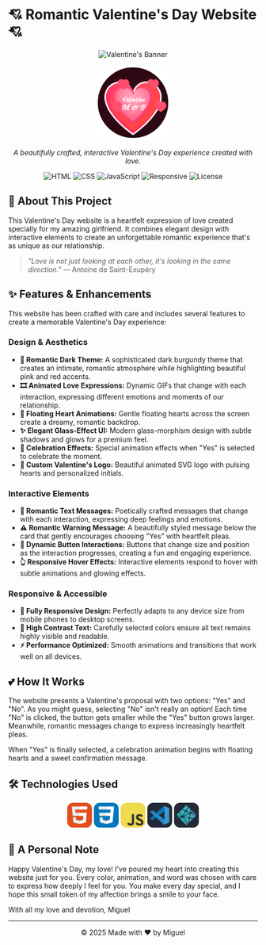 # 💘 Romantic Valentine's Day Website 💘

<div align="center">
  
  ![Valentine's Banner](https://img.shields.io/badge/-%F0%9F%92%95%20Happy%20Valentine's%20Day%20%F0%9F%92%95-ff2a5a?style=for-the-badge&labelColor=450a24)
  
  <img src="./assets/valentine-logo.svg" alt="Valentine's Logo" width="150" height="150" />
  
  <p style="font-style: italic">A beautifully crafted, interactive Valentine's Day experience created with love.</p>
  
  ![HTML](https://img.shields.io/badge/HTML-E34F26?style=flat-square&logo=html5&logoColor=white)
  ![CSS](https://img.shields.io/badge/CSS-1572B6?style=flat-square&logo=css3&logoColor=white)
  ![JavaScript](https://img.shields.io/badge/JavaScript-F7DF1E?style=flat-square&logo=javascript&logoColor=black)
  ![Responsive](https://img.shields.io/badge/Responsive-Yes-ff69b4?style=flat-square)
  ![License](https://img.shields.io/badge/License-Love-ff6b8b?style=flat-square)
  
</div>

## 💝 About This Project

This Valentine's Day website is a heartfelt expression of love created specially for my amazing girlfriend. It combines elegant design with interactive elements to create an unforgettable romantic experience that's as unique as our relationship.

> _"Love is not just looking at each other, it's looking in the same direction."_ — Antoine de Saint-Exupéry

## ✨ Features & Enhancements

This website has been crafted with care and includes several features to create a memorable Valentine's Day experience:

### Design & Aesthetics

- **🌙 Romantic Dark Theme:** A sophisticated dark burgundy theme that creates an intimate, romantic atmosphere while highlighting beautiful pink and red accents.
- **🎞️ Animated Love Expressions:** Dynamic GIFs that change with each interaction, expressing different emotions and moments of our relationship.
- **💖 Floating Heart Animations:** Gentle floating hearts across the screen create a dreamy, romantic backdrop.
- **✨ Elegant Glass-Effect UI:** Modern glass-morphism design with subtle shadows and glows for a premium feel.
- **🎉 Celebration Effects:** Special animation effects when "Yes" is selected to celebrate the moment.
- **🎨 Custom Valentine's Logo:** Beautiful animated SVG logo with pulsing hearts and personalized initials.

### Interactive Elements

- **💬 Romantic Text Messages:** Poetically crafted messages that change with each interaction, expressing deep feelings and emotions.
- **⚠️ Romantic Warning Message:** A beautifully styled message below the card that gently encourages choosing "Yes" with heartfelt pleas.
- **🔄 Dynamic Button Interactions:** Buttons that change size and position as the interaction progresses, creating a fun and engaging experience.
- **👆 Responsive Hover Effects:** Interactive elements respond to hover with subtle animations and glowing effects.

### Responsive & Accessible

- **📱 Fully Responsive Design:** Perfectly adapts to any device size from mobile phones to desktop screens.
- **🌈 High Contrast Text:** Carefully selected colors ensure all text remains highly visible and readable.
- **⚡ Performance Optimized:** Smooth animations and transitions that work well on all devices.

## 💕 How It Works

The website presents a Valentine's proposal with two options: "Yes" and "No". As you might guess, selecting "No" isn't really an option! Each time "No" is clicked, the button gets smaller while the "Yes" button grows larger. Meanwhile, romantic messages change to express increasingly heartfelt pleas.

When "Yes" is finally selected, a celebration animation begins with floating hearts and a sweet confirmation message.

## 🛠️ Technologies Used

<div align="center">
  <img src="./assets/icons/html.png" alt="HTML" title="HTML" width="50" height="50">
  <img src="./assets/icons/css.png" alt="CSS" title="CSS" width="50" height="50">
  <img src="./assets/icons/js.png" alt="JavaScript" title="JavaScript" width="50" height="50">
  <img src="./assets/icons/vscode.png" alt="VS Code" title="VS Code" width="50" height="50">
  <img src="./assets/icons/netlify.png" alt="Netlify" title="Netlify" width="50" height="50">
</div>

## 💌 A Personal Note

Happy Valentine's Day, my love! I've poured my heart into creating this website just for you. Every color, animation, and word was chosen with care to express how deeply I feel for you. You make every day special, and I hope this small token of my affection brings a smile to your face.

With all my love and devotion,
Miguel

---

<div align="center">
  <p>© 2025 Made with ❤️ by Miguel</p>
</div>
